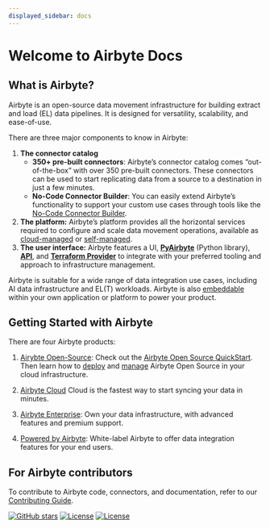 ```yaml
---
displayed_sidebar: docs
---
```

# Welcome to Airbyte Docs
## What is Airbyte?

Airbyte is an open-source data movement infrastructure for building extract and load (EL) data pipelines. It is designed for versatility, scalability, and ease-of-use. 

There are three major components to know in Airbyte: 

1. **The connector catalog**
   * **350+ pre-built connectors**: Airbyte’s connector catalog comes “out-of-the-box” with over 350 pre-built connectors. These connectors can be used to start replicating data from a source to a destination in just a few minutes. 
   * **No-Code Connector Builder**: You can easily extend Airbyte’s functionality to support your custom use cases through tools like the [No-Code Connector Builder](https://docs.airbyte.com/connector-development/connector-builder-ui/overview). 
2. **The platform:** Airbyte’s platform provides all the horizontal services required to configure and scale data movement operations, available as [cloud-managed](https://airbyte.com/product/airbyte-cloud) or [self-managed](https://airbyte.com/product/airbyte-enterprise).
3. **The user interface:** Airbyte features a UI, [**PyAirbyte**](https://docs.airbyte.com/pyairbyte) (Python library), [**API**](https://docs.airbyte.com/api-documentation), and [**Terraform Provider**](https://docs.airbyte.com/terraform-documentation) to integrate with your preferred tooling and approach to infrastructure management. 

Airbyte is suitable for a wide range of data integration use cases, including AI data infrastructure and EL(T) workloads. Airbyte is also [embeddable](https://airbyte.com/product/powered-by-airbyte) within your own application or platform to power your product.

<Arcade id="0k75Pa9c9EvrJb8zFsuU" title="Airbyte Demo" />

## Getting Started with Airbyte

There are four Airbyte products:

1. [Airybte Open-Source](/category/deploy-airbyte): Check out the [Airbyte Open Source QuickStart](/using-airbyte/getting-started). Then learn how to [deploy](/deploying-airbyte/local-deployment) and [manage](/operator-guides/upgrading-airbyte) Airbyte Open Source in your cloud infrastructure.

2. [Airbyte Cloud](http://cloud.airbyte.com/signup) Cloud is the fastest way to start syncing your data in minutes.

3. [Airbyte Enterprise](/enterprise-setup): Own your data infrastructure, with advanced features and premium support.

4. [Powered by Airbyte](https://reference.airbyte.com/reference/powered-by-airbyte): White-label Airbyte to offer data integration features for your end users.

## For Airbyte contributors

To contribute to Airbyte code, connectors, and documentation, refer to our [Contributing Guide](/contributing-to-airbyte/).

[![GitHub stars](https://img.shields.io/github/stars/airbytehq/airbyte?style=social&label=Star&maxAge=2592000)](https://GitHub.com/airbytehq/airbyte/stargazers/) [![License](https://img.shields.io/static/v1?label=license&message=MIT&color=brightgreen)](https://github.com/airbytehq/airbyte/tree/a9b1c6c0420550ad5069aca66c295223e0d05e27/LICENSE/README.md) [![License](https://img.shields.io/static/v1?label=license&message=ELv2&color=brightgreen)](https://github.com/airbytehq/airbyte/tree/a9b1c6c0420550ad5069aca66c295223e0d05e27/LICENSE/README.md)
